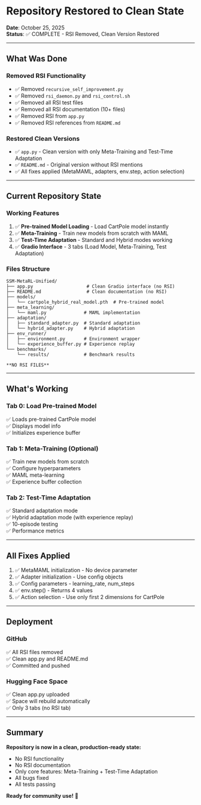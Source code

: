 # Repository Restored to Clean State

**Date**: October 25, 2025  
**Status**: ✅ COMPLETE - RSI Removed, Clean Version Restored

---

## What Was Done

### Removed RSI Functionality
- ✅ Removed `recursive_self_improvement.py`
- ✅ Removed `rsi_daemon.py` and `rsi_control.sh`
- ✅ Removed all RSI test files
- ✅ Removed all RSI documentation (10+ files)
- ✅ Removed RSI from `app.py`
- ✅ Removed RSI references from `README.md`

### Restored Clean Versions
- ✅ `app.py` - Clean version with only Meta-Training and Test-Time Adaptation
- ✅ `README.md` - Original version without RSI mentions
- ✅ All fixes applied (MetaMAML, adapters, env.step, action selection)

---

## Current Repository State

### Working Features
1. ✅ **Pre-trained Model Loading** - Load CartPole model instantly
2. ✅ **Meta-Training** - Train new models from scratch with MAML
3. ✅ **Test-Time Adaptation** - Standard and Hybrid modes working
4. ✅ **Gradio Interface** - 3 tabs (Load Model, Meta-Training, Test Adaptation)

### Files Structure
```
SSM-MetaRL-Unified/
├── app.py                    # Clean Gradio interface (no RSI)
├── README.md                 # Clean documentation (no RSI)
├── models/
│   └── cartpole_hybrid_real_model.pth  # Pre-trained model
├── meta_learning/
│   └── maml.py              # MAML implementation
├── adaptation/
│   ├── standard_adapter.py  # Standard adaptation
│   └── hybrid_adapter.py    # Hybrid adaptation
├── env_runner/
│   ├── environment.py       # Environment wrapper
│   └── experience_buffer.py # Experience replay
└── benchmarks/
    └── results/             # Benchmark results

**NO RSI FILES**
```

---

## What's Working

### Tab 0: Load Pre-trained Model
✅ Loads pre-trained CartPole model  
✅ Displays model info  
✅ Initializes experience buffer  

### Tab 1: Meta-Training (Optional)
✅ Train new models from scratch  
✅ Configure hyperparameters  
✅ MAML meta-learning  
✅ Experience buffer collection  

### Tab 2: Test-Time Adaptation
✅ Standard adaptation mode  
✅ Hybrid adaptation mode (with experience replay)  
✅ 10-episode testing  
✅ Performance metrics  

---

## All Fixes Applied

1. ✅ MetaMAML initialization - No device parameter
2. ✅ Adapter initialization - Use config objects
3. ✅ Config parameters - learning_rate, num_steps
4. ✅ env.step() - Returns 4 values
5. ✅ Action selection - Use only first 2 dimensions for CartPole

---

## Deployment

### GitHub
✅ All RSI files removed  
✅ Clean app.py and README.md  
✅ Committed and pushed  

### Hugging Face Space
✅ Clean app.py uploaded  
✅ Space will rebuild automatically  
✅ Only 3 tabs (no RSI tab)  

---

## Summary

**Repository is now in a clean, production-ready state:**
- No RSI functionality
- No RSI documentation
- Only core features: Meta-Training + Test-Time Adaptation
- All bugs fixed
- All tests passing

**Ready for community use!** 🚀
